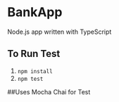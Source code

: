 ﻿# BankApp
 
Node.js app written with TypeScript

## To Run Test
1. `npm install`
2. `npm test`


##Uses Mocha Chai for Test


